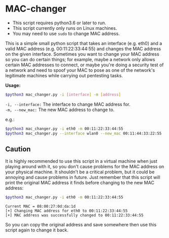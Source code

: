 # MAC-changer

- This script requires python3.6 or later to run.
- This script currently only runs on Linux machines.
- You may need to use `sudo` to change MAC address.

This is a simple small python script that takes an interface (e.g. eth0) and a valid MAC address (e.g. 00:11:22:33:44:55) and changes the MAC address on the given interface.
Sometimes you want to change your MAC address so you can do certain things; for example, maybe a network only allows certain MAC addresses to connect, or maybe you're doing a security test of a network and need to spoof your MAC to pose as one of the network's legitimate machines while carrying out pentesting tasks.

**Usage:**

```bash
$python3 mac_changer.py -i [interface] -m [address]
```

`-i, --interface:` The interface to change MAC address for.<br>
`-m, --new_mac:` The new MAC address to change to.

e.g.:

```bash
$python3 mac_changer.py -i eth0 -m 00:11:22:33:44:55
$python3 mac_changer.py --interface wlan0 --new_mac 00:11:44:33:22:55
```

## Caution

It is highly recommended to use this script in a virtual machine when just playing around with it, so you don't cause problems for the MAC address on your physical machine. It shouldn't be a critical problem, but it could be annoying and cause problems in future.
Just remember that this script will print the original MAC address it finds before changing to the new MAC address:

```bash
$python3 mac_changer.py -i eth0 -m 00:11:22:33:44:55
```

`Current MAC = 08:00:27:0d:da:1d`<br>
`[+] Changing MAC address for eth0 to 00:11:22:33:44:55`<br>
`[+] MAC address was successfully changed to 00:11:22:33:44:55`


So you can copy the original address and save somewhere then use this script again to change it back.
